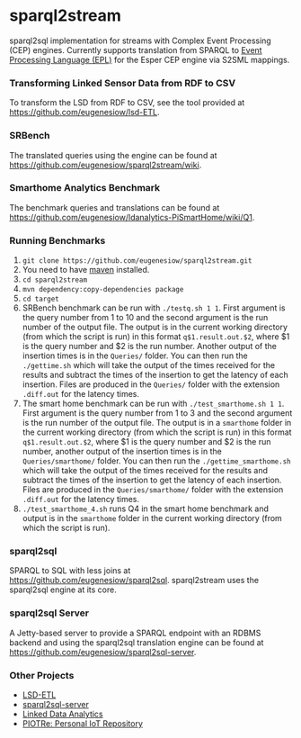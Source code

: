 # sparql2stream
sparql2sql implementation for streams with Complex Event Processing (CEP) engines. Currently supports translation from SPARQL to [Event Processing Language (EPL)](http://www.espertech.com/esper/release-5.2.0/esper-reference/html/) for the Esper CEP engine via S2SML mappings.

### Transforming Linked Sensor Data from RDF to CSV 
To transform the LSD from RDF to CSV, see the tool provided at https://github.com/eugenesiow/lsd-ETL.

### SRBench
The translated queries using the engine can be found at https://github.com/eugenesiow/sparql2stream/wiki.

### Smarthome Analytics Benchmark
The benchmark queries and translations can be found at https://github.com/eugenesiow/ldanalytics-PiSmartHome/wiki/Q1.

### Running Benchmarks
1. `git clone https://github.com/eugenesiow/sparql2stream.git`
2. You need to have [maven](https://maven.apache.org/guides/getting-started/maven-in-five-minutes.html) installed.
3. `cd sparql2stream`
4. `mvn dependency:copy-dependencies package`
5. `cd target`
6. SRBench benchmark can be run with `./testq.sh 1 1`. First argument is the query number from 1 to 10 and the second argument is the run number of the output file. The output is in the current working directory (from which the script is run) in this format `q$1.result.out.$2`, where $1 is the query number and $2 is the run number. Another output of the insertion times is in the `Queries/` folder. You can then run the `./gettime.sh` which will take the output of the times received for the results and subtract the times of the insertion to get the latency of each insertion. Files are produced in the `Queries/` folder with the extension `.diff.out` for the latency times.
7. The smart home benchmark can be run with `./test_smarthome.sh 1 1`. First argument is the query number from 1 to 3 and the second argument is the run number of the output file. The output is in a `smarthome` folder in the current working directory (from which the script is run) in this format `q$1.result.out.$2`, where $1 is the query number and $2 is the run number, another output of the insertion times is in the `Queries/smarthome/` folder. You can then run the `./gettime_smarthome.sh` which will take the output of the times received for the results and subtract the times of the insertion to get the latency of each insertion. Files are produced in the `Queries/smarthome/` folder with the extension `.diff.out` for the latency times.
8. `./test_smarthome_4.sh` runs Q4 in the smart home benchmark and output is in the `smarthome` folder in the current working directory (from which the script is run). 

### sparql2sql
SPARQL to SQL with less joins at https://github.com/eugenesiow/sparql2sql. sparql2stream uses the sparql2sql engine at its core.

### sparql2sql Server

A Jetty-based server to provide a SPARQL endpoint with an RDBMS backend and using the sparql2sql translation engine can be found at  https://github.com/eugenesiow/sparql2sql-server.

### Other Projects
* [LSD-ETL](https://github.com/eugenesiow/lsd-ETL)
* [sparql2sql-server](https://github.com/eugenesiow/sparql2sql-server)
* [Linked Data Analytics](http://eugenesiow.github.io/iot/)
* [PIOTRe: Personal IoT Repository](https://github.com/eugenesiow/PIOTRe)
